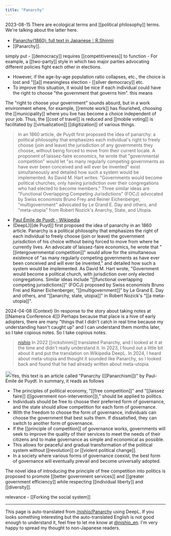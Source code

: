 ```yaml
---
title: "Panarchy"
---
```


2023-08-15
There are ecological terms and [[political philosophy]] terms. We're talking about the latter here.
- [Panarchy(1860): full text in Japanese｜R.Shinmi](https://note.com/ricksh/n/n274ed93b311c)
- [[Panarchy]].

simply put
    - [[democracy]] requires [[competitiveness]] to function
    - For example, a [[two-party]] style in which two major parties advocating different policies fight each other in elections.
- However, if the age-by-age population ratio collapses, etc., the choice is lost and "[[a]] meaningless election
        - [[silver democracy]] etc.
- To improve this situation, it would be nice if each individual could have the right to choose "the government that governs him".
this means

The "right to choose your government" sounds absurd, but in a work environment where, for example, [[remote work]] has flourished, choosing the [[municipality]] where you live has become a choice independent of your job.
Thus, the [[cost of travel]] is reduced and [[mobile voting]] is facilitated by [[virtualization]] [[digitization]] of various things.


> In an 1860 article, de Puydt first proposed the idea of panarchy: a political philosophy that emphasizes each individual's right to freely choose (join and leave) the jurisdiction of any governments they choose, without being forced to move from their current locale. A proponent of laissez-faire economics, he wrote that "governmental competition" would let "as many regularly competing governments as have ever been conceived and will ever be invented" exist simultaneously and detailed how such a system would be implemented. As David M. Hart writes: "Governments would become political churches, only having jurisdiction over their congregations who had elected to become members." Three similar ideas are "Functional Overlapping Competing Jurisdictions" (FOCJ) advocated by Swiss economists Bruno Frey and Reiner Eichenberger, "multigovernment" advocated by Le Grand E. Day and others, and "meta-utopia" from Robert Nozick's Anarchy, State, and Utopia.
- [Paul Émile de Puydt - Wikipedia](https://en.wikipedia.org/wiki/Paul_Émile_de_Puydt#Panarchy)
- (DeepL)[[de Puyd]] first proposed the idea of panarchy in an 1860 article. Panarchy is a political philosophy that emphasizes the right of each individual to freely choose (join or leave) the government jurisdiction of his choice without being forced to move from where he currently lives. An advocate of laissez-faire economics, he wrote that "[[intergovernmental competition]]" would allow for the simultaneous existence of "as many regularly competing governments as have ever been conceived and will ever be invented," and detailed how such a system would be implemented. As David M. Hart wrote, "Government would become a political church, with jurisdiction over only elected congregations. Similar ideas include "[[functional overlapping competing jurisdictions]]" (FOCJ) proposed by Swiss economists Bruno Frei and Rainer Eichenberger, "[[multigovernment]]" by Le Grand E. Day and others, and "[[anarchy, state, utopia]]" in Robert Nozick's "[[a meta-utopia]]".

2024-04-08
(Context) (In response to the story about taking notes at [[Namera Conference 4]]) Perhaps because that place is a hive of early adopters, there are many "things that I didn't catch in real time because my understanding hasn't caught up" and I can understand them months later, so I take copious notes. So I take copious notes.
> [nishio](https://twitter.com/nishio/status/1777235496977973571/quick_promote_web/intro) In 2022 [[rickshinmi]] translated Panarchy, and I looked at it at the time and didn't really understand it. In 2023, I found out a little bit about it and put the translation on Wikipedia DeepL. In 2024, I heard about meta-utopia and thought it sounded like Panarchy, so I looked back and found that he had already written about meta-utopia.

<img src='https://scrapbox.io/api/pages/nishio-en/claude/icon' alt='claude.icon' height="19.5"/>Yes, this text is an article called "Panarchy ([[Panarchism]])" by Paul-Émile de Puydt. In summary, it reads as follows
- The principles of political economy, "[[free competition]]" and "[[laissez faire]] ([[government non-intervention]])," should be applied to politics.
- Individuals should be free to choose their preferred form of governance, and the state should allow competition for each form of governance.
- With the freedom to choose the form of governance, individuals can choose the government that best suits them. If dissatisfied, they can switch to another form of governance.
- If the [[principle of competition]] of governance works, governments will seek to improve the quality of their services to meet the needs of their citizens and to make governance as simple and economical as possible.
- This allows for peaceful and gradual transformation of the political system without [[revolution]] or [[violent political change]].
- In a society where various forms of governance coexist, the best form of governance will eventually prevail and become universally adopted.

The novel idea of introducing the principle of free competition into politics is proposed to promote [[better government services]] and [[greater government efficiency]] while respecting [[individual liberty]] and [[diversity]].

relevance
    - [[Forking the social system]]

---
This page is auto-translated from [/nishio/Panarchy](https://scrapbox.io/nishio/Panarchy) using DeepL. If you looks something interesting but the auto-translated English is not good enough to understand it, feel free to let me know at [@nishio_en](https://twitter.com/nishio_en). I'm very happy to spread my thought to non-Japanese readers.